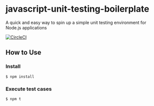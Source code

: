 # javascript-unit-testing-boilerplate
A quick and easy way to spin up a simple unit testing environment for Node.js applications

[![CircleCI](https://circleci.com/gh/AdamMescher/javascript-unit-testing-boilerplate/tree/master.svg?style=svg)](https://circleci.com/gh/AdamMescher/javascript-unit-testing-boilerplate/tree/master)

## How to Use

### Install

`$ npm install`

### Execute test cases

`$ npm t`
